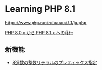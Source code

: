 # Learning PHP 8.1

https://www.php.net/releases/8.1/ja.php

[PHP 8.0.x から PHP 8.1.x への移行](https://www.php.net/manual/ja/migration81.php)

## 新機能

- [8進数の整数リテラルのプレフィックス指定](src/new-features/octal-literal-prefix.php)
